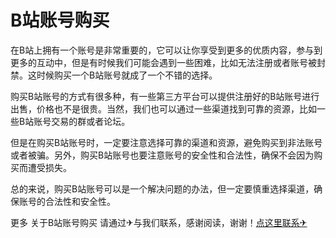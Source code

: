 # B站账号购买

在B站上拥有一个账号是非常重要的，它可以让你享受到更多的优质内容，参与到更多的互动中，但是有时候我们可能会遇到一些困难，比如无法注册或者账号被封禁。这时候购买一个B站账号就成了一个不错的选择。

购买B站账号的方式有很多种，有一些第三方平台可以提供注册好的B站账号进行出售，价格也不是很贵。当然，我们也可以通过一些渠道找到可靠的资源，比如一些B站账号交易的群或者论坛。

但是在购买B站账号时，一定要注意选择可靠的渠道和资源，避免购买到非法账号或者被骗。另外，购买B站账号也要注意账号的安全性和合法性，确保不会因为购买而遭受损失。

总的来说，购买B站账号可以是一个解决问题的办法，但一定要慎重选择渠道，确保账号的合法性和安全性。

更多 关于B站账号购买 请通过✈与我们联系，感谢阅读，谢谢！[点这里联系✈](https://sms.k02.cc)